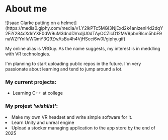 <h1>About me</h1>
![Isaac Clarke putting on a helmet](https://media0.giphy.com/media/v1.Y2lkPTc5MGI3NjExd2k4anlzenl4d2dqY2FiY284cXdnYXF0dW9uM3dndDVxdjU0dTAyOCZlcD12MV9pbnRlcm5hbF9naWZfYnlfaWQmY3Q9Zw/tsBu4h4VjHSeci6w0l/giphy.gif)
<p>My online alias is VRGuy. As the name suggests, my interest is in meddling with VR technologies.</p>
<p>I'm planning to start uploading public repos in the future. I'm very passionate about learning and tend to jump around a lot.</p>

<h3>My current projects:</h3>
<ul>
<li>Learning C++ at college</li>
</ul>
<h3>My projest <i>'wishlist'</i>:</h3>
<li>Make my own VR headset and write simple software for it.</li>
<li>Learn Unity and unreal engine</li>
<li>Upload a stocker managing application to the app store by the end of 2025</li>

